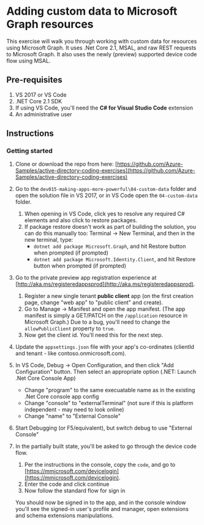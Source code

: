 # Adding custom data to Microsoft Graph resources

This exercise will walk you through working with custom data for resources using Microsoft Graph.
It uses .Net Core 2.1, MSAL, and raw REST requests to Microsoft Graph.
It also uses the newly (preview) supported device code flow using MSAL.

## Pre-requisites

1. VS 2017 or VS Code
2. .NET Core 2.1 SDK
3. If using VS Code, you'll need the **C# for Visual Studio Code** extension
4. An administrative user

## Instructions

### Getting started

1. Clone or download the repo from here: [https://github.com/Azure-Samples/active-directory-coding-exercises](https://github.com/Azure-Samples/active-directory-coding-exercises)
2. Go to the `dev015-making-apps-more-powerful\04-custom-data` folder and open the solution file in VS 2017, or in VS Code open the `04-custom-data` folder.
    1. When opening in VS Code, click yes to resolve any required C# elements and also click to restore packages.
    2. If package restore doesn't work as part of building the solution, you can do this manually too: Terminal -> New Terminal, and then in the new terminal, type: 
        * `dotnet add package Microsoft.Graph`, and hit Restore button when prompted (if prompted)
        * `dotnet add package Microsoft.Identity.Client`, and hit Restore button when prompted (if prompted)
3. Go to the private preview app registration experience at [http://aka.ms/registeredappsprod](http://aka.ms/registeredappsprod). 
    1. Register a new single tenant **public client** app (on the first creation page, change "web app" to "public client" and create).  
    2. Go to Manage -> Manifest and open the app manifest. (The app manifest is simply a GET/PATCH on the `/application` resource in Microsoft Graph.) Due to a bug, you'll need to change the `allowPublicClient` property to `true`.
    3. Now get the client id. You'll need this for the next step.
4. Update the `appsettings.json` file with your app's co-ordinates (clientId and tenant - like contoso.onmicrosoft.com).
5. In VS Code, Debug -> Open Configuration, and then click "Add Configuration" button. Then select an appropriate option (.NET: Launch .Net Core Console App)
    * Change "program" to the same execuatable name as in the existing .Net Core console app config
    * Change "console" to "externalTerminal" (not sure if this is platform independent - may need to look online)
    * Change "name" to "External Console"
  
6. Start Debugging (or F5/equivalent), but switch debug to use "External Console"
7. In the partially built state, you'll be asked to go through the device code flow.
    1.  Per the instructions in the console, copy the `code`, and go to [https://mmicrosoft.com/devicelogin](https://mmicrosoft.com/devicelogin).
    2.  Enter the code and click continue
    3.  Now follow the standard flow for sign in

    You should now be signed in to the app, and in the console window you'll see the signed-in user's profile and manager, open extensions and schema extensions manipulations.